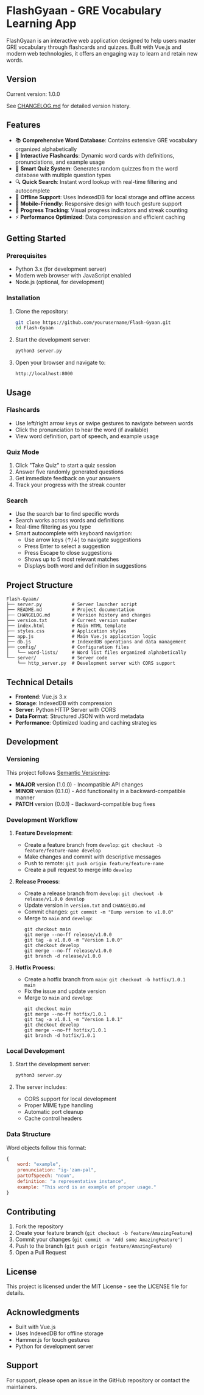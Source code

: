 # FlashGyaan - GRE Vocabulary Learning App

FlashGyaan is an interactive web application designed to help users master GRE vocabulary through flashcards and quizzes. Built with Vue.js and modern web technologies, it offers an engaging way to learn and retain new words.

## Version

Current version: 1.0.0

See [CHANGELOG.md](CHANGELOG.md) for detailed version history.

## Features

- 📚 **Comprehensive Word Database**: Contains extensive GRE vocabulary organized alphabetically
- 🔄 **Interactive Flashcards**: Dynamic word cards with definitions, pronunciations, and example usage
- 📝 **Smart Quiz System**: Generates random quizzes from the word database with multiple question types
- 🔍 **Quick Search**: Instant word lookup with real-time filtering and autocomplete
- 💾 **Offline Support**: Uses IndexedDB for local storage and offline access
- 📱 **Mobile-Friendly**: Responsive design with touch gesture support
- 🎯 **Progress Tracking**: Visual progress indicators and streak counting
- ⚡ **Performance Optimized**: Data compression and efficient caching

## Getting Started

### Prerequisites

- Python 3.x (for development server)
- Modern web browser with JavaScript enabled
- Node.js (optional, for development)

### Installation

1. Clone the repository:
   ```bash
   git clone https://github.com/yourusername/Flash-Gyaan.git
   cd Flash-Gyaan
   ```

2. Start the development server:
   ```bash
   python3 server.py
   ```

3. Open your browser and navigate to:
   ```
   http://localhost:8000
   ```

## Usage

### Flashcards

- Use left/right arrow keys or swipe gestures to navigate between words
- Click the pronunciation to hear the word (if available)
- View word definition, part of speech, and example usage

### Quiz Mode

1. Click "Take Quiz" to start a quiz session
2. Answer five randomly generated questions
3. Get immediate feedback on your answers
4. Track your progress with the streak counter

### Search

- Use the search bar to find specific words
- Search works across words and definitions
- Real-time filtering as you type
- Smart autocomplete with keyboard navigation:
  - Use arrow keys (↑/↓) to navigate suggestions
  - Press Enter to select a suggestion
  - Press Escape to close suggestions
  - Shows up to 5 most relevant matches
  - Displays both word and definition in suggestions

## Project Structure

```
Flash-Gyaan/
├── server.py           # Server launcher script
├── README.md           # Project documentation
├── CHANGELOG.md        # Version history and changes
├── version.txt         # Current version number
├── index.html          # Main HTML template
├── styles.css          # Application styles
├── app.js              # Main Vue.js application logic
├── db.js               # IndexedDB operations and data management
├── config/             # Configuration files
│   └── word-lists/     # Word list files organized alphabetically
└── server/             # Server code
    └── http_server.py  # Development server with CORS support
```

## Technical Details

- **Frontend**: Vue.js 3.x
- **Storage**: IndexedDB with compression
- **Server**: Python HTTP Server with CORS
- **Data Format**: Structured JSON with word metadata
- **Performance**: Optimized loading and caching strategies

## Development

### Versioning

This project follows [Semantic Versioning](https://semver.org/spec/v2.0.0.html):

- **MAJOR** version (1.0.0) - Incompatible API changes
- **MINOR** version (0.1.0) - Add functionality in a backward-compatible manner
- **PATCH** version (0.0.1) - Backward-compatible bug fixes

### Development Workflow

1. **Feature Development**:
   - Create a feature branch from `develop`: `git checkout -b feature/feature-name develop`
   - Make changes and commit with descriptive messages
   - Push to remote: `git push origin feature/feature-name`
   - Create a pull request to merge into `develop`

2. **Release Process**:
   - Create a release branch from `develop`: `git checkout -b release/v1.0.0 develop`
   - Update version in `version.txt` and `CHANGELOG.md`
   - Commit changes: `git commit -m "Bump version to v1.0.0"`
   - Merge to `main` and `develop`: 
     ```
     git checkout main
     git merge --no-ff release/v1.0.0
     git tag -a v1.0.0 -m "Version 1.0.0"
     git checkout develop
     git merge --no-ff release/v1.0.0
     git branch -d release/v1.0.0
     ```

3. **Hotfix Process**:
   - Create a hotfix branch from `main`: `git checkout -b hotfix/1.0.1 main`
   - Fix the issue and update version
   - Merge to `main` and `develop`:
     ```
     git checkout main
     git merge --no-ff hotfix/1.0.1
     git tag -a v1.0.1 -m "Version 1.0.1"
     git checkout develop
     git merge --no-ff hotfix/1.0.1
     git branch -d hotfix/1.0.1
     ```

### Local Development

1. Start the development server:
   ```bash
   python3 server.py
   ```

2. The server includes:
   - CORS support for local development
   - Proper MIME type handling
   - Automatic port cleanup
   - Cache control headers

### Data Structure

Word objects follow this format:
```javascript
{
    word: "example",
    pronunciation: "ig-ˈzam-pəl",
    partOfSpeech: "noun",
    definition: "a representative instance",
    example: "This word is an example of proper usage."
}
```

## Contributing

1. Fork the repository
2. Create your feature branch (`git checkout -b feature/AmazingFeature`)
3. Commit your changes (`git commit -m 'Add some AmazingFeature'`)
4. Push to the branch (`git push origin feature/AmazingFeature`)
5. Open a Pull Request

## License

This project is licensed under the MIT License - see the LICENSE file for details.

## Acknowledgments

- Built with Vue.js
- Uses IndexedDB for offline storage
- Hammer.js for touch gestures
- Python for development server

## Support

For support, please open an issue in the GitHub repository or contact the maintainers. 